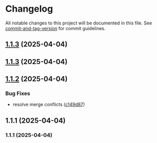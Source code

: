 # Changelog

All notable changes to this project will be documented in this file. See [commit-and-tag-version](https://github.com/absolute-version/commit-and-tag-version) for commit guidelines.

## [1.1.3](https://github.com/sesamyab/wordpress-sesamy-2/compare/v1.1.2...v1.1.3) (2025-04-04)

## [1.1.3](https://github.com/sesamyab/wordpress-sesamy-2/compare/v1.1.2...v1.1.3) (2025-04-04)

## [1.1.2](https://github.com/sesamyab/wordpress-sesamy-2/compare/v1.2.1...v1.1.2) (2025-04-04)


### Bug Fixes

* resolve merge conflicts ([c149d87](https://github.com/sesamyab/wordpress-sesamy-2/commit/c149d872272d1125265dafb8173ecdad300f4e68))

## 1.1.1 (2025-04-04)

### 1.1.1 (2025-04-04)
